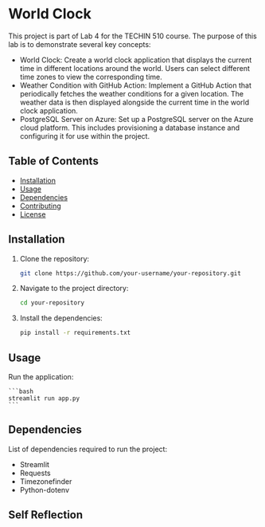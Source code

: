 # World Clock

This project is part of Lab 4 for the TECHIN 510 course. The purpose of this lab is to demonstrate several key concepts:

- World Clock: Create a world clock application that displays the current time in different locations around the world. Users can select different time zones to view the corresponding time.
- Weather Condition with GitHub Action: Implement a GitHub Action that periodically fetches the weather conditions for a given location. The weather data is then displayed alongside the current time in the world clock application.
- PostgreSQL Server on Azure: Set up a PostgreSQL server on the Azure cloud platform. This includes provisioning a database instance and configuring it for use within the project.  

## Table of Contents

- [Installation](#installation)
- [Usage](#usage)
- [Dependencies](#dependencies)
- [Contributing](#contributing)
- [License](#license)

## Installation

1. Clone the repository:

    ```bash
    git clone https://github.com/your-username/your-repository.git
    ```

2. Navigate to the project directory:

    ```bash
    cd your-repository
    ```

3. Install the dependencies:

    ```bash
    pip install -r requirements.txt
    ```

## Usage

Run the application:

    ```bash
    streamlit run app.py
    ```


## Dependencies

List of dependencies required to run the project:

- Streamlit
- Requests
- Timezonefinder
- Python-dotenv

## Self Reflection 

